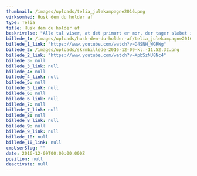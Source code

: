 ```yaml
---
thumbnail: /images/uploads/telia_julekampagne2016.png
virksomhed: Husk dem du holder af
type: Telia
title: Husk dem du holder af
beskrivelse: "Alle tal viser, at det primært er mor, der tager slæbet i julen. Derfor er julen en god anledning til at vise din mor og andre nære relationer, at de er værdsatte. Via 2 nye julefilm – en reklamefilm samt en testimonial – opfordrer Telia da også os alle sammen til at huske at gi’ en lille hilsen til dem, vi holder af – f.eks. med en sms eller et opkald.\n\n    "
billede_1: /images/uploads/husk-dem-du-holder-af/telia_julekampagne2016.png
billede_1_link: "https://www.youtube.com/watch?v=D4SNH_WGRWg"
billede_2: /images/uploads/skrmbillede-2016-12-09-kl.-11.52.32.png
billede_2_link: "https://www.youtube.com/watch?v=XpbSzNU8Nc4"
billede_3: null
billede_3_link: null
billede_4: null
billede_4_link: null
billede_5: null
billede_5_link: null
billede_6: null
billede_6_link: null
billede_7: null
billede_7_link: null
billede_8: null
billede_8_link: null
billede_9: null
billede_9_link: null
billede_10: null
billede_10_link: null
cmsUserSlug: ""
date: 2016-12-09T00:00:00.000Z
position: null
deactivate: null
---
```


